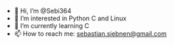 - 👋 Hi, I’m @Sebi364
- 👀 I’m interested in Python C and Linux
- 🌱 I’m currently learning C
- 📫 How to reach me: sebastian.siebnen@gmail.com